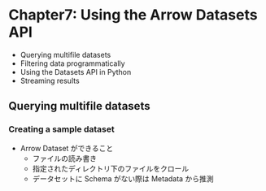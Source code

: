 # Chapter7: Using the Arrow Datasets API

- Querying multifile datasets
- Filtering data programmatically
- Using the Datasets API in Python
- Streaming results

## Querying multifile datasets

### Creating a sample dataset
- Arrow Dataset ができること
  - ファイルの読み書き
  - 指定されたディレクトリ下のファイルをクロール
  - データセットに Schema がない際は Metadata から推測
